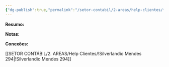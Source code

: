 ```yaml
---
{"dg-publish":true,"permalink":"/setor-contabil/2-areas/help-clientes/farmacia-menescal-297/","dgPassFrontmatter":true,"created":"2025-07-11T10:47:47.533-03:00","updated":"2025-07-18T14:05:33.826-03:00"}
---
```




**Resumo:**



**Notas:**



**Conexões:**


[[SETOR CONTÁBIL/2. AREAS/Help Clientes/!Silverlandio Mendes 294\|!Silverlandio Mendes 294]]


